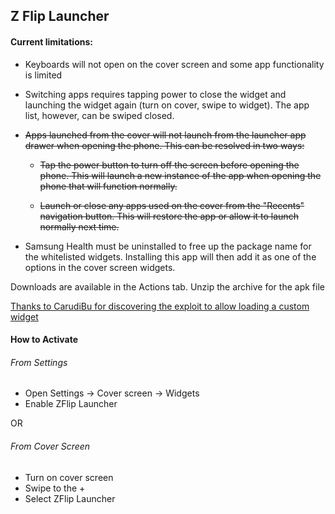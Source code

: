 ## Z Flip Launcher

#### Current limitations:

- Keyboards will not open on the cover screen and some app functionality is limited

- Switching apps requires tapping power to close the widget and launching the widget again (turn on cover, swipe to widget). The app list, however, can be swiped closed.

-  ~~Apps launched from the cover will not launch from the launcher app drawer when opening the phone. This can be resolved in two ways:~~
     
     - ~~Tap the power button to turn off the screen before opening the phone. This will launch a new instance of the app when opening the phone that will function normally.~~

    - ~~Launch or close any apps used on the cover from the "Recents" navigation button. This will restore the app or allow it to launch normally next time.~~

- Samsung Health must be uninstalled to free up the package name for the whitelisted widgets. Installing this app will then add it as one of the options in the cover screen widgets.

Downloads are available in the Actions tab. Unzip the archive for the apk file


[Thanks to CarudiBu for discovering the exploit to allow loading a custom widget](https://forum.xda-developers.com/t/app-subui-browser-browse-the-web-on-the-cover-screen.4325963/)

#### How to Activate

###### From Settings
- Open Settings -> Cover screen -> Widgets
- Enable ZFlip Launcher

OR

###### From Cover Screen
- Turn on cover screen
- Swipe to the +
- Select ZFlip Launcher
